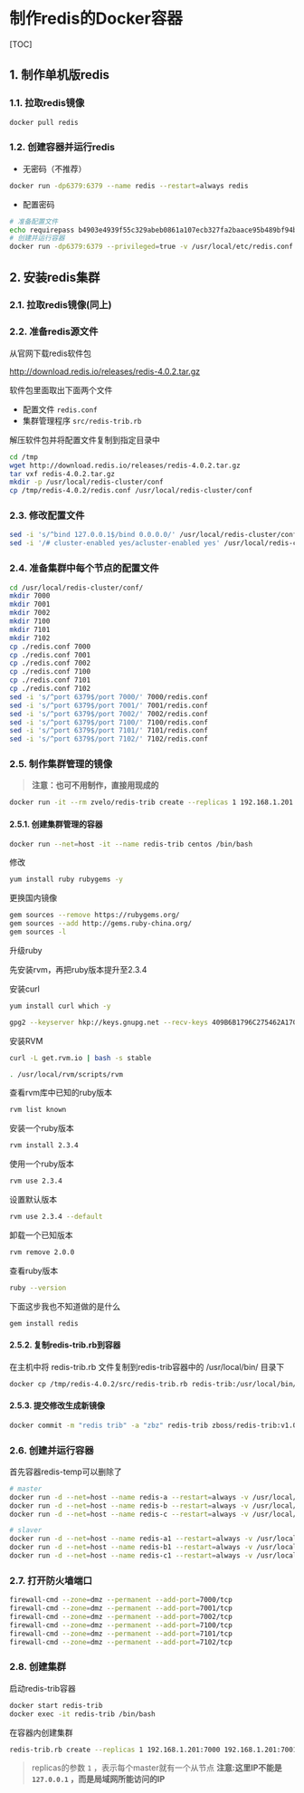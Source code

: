 # 制作redis的Docker容器

[TOC]

## 1. 制作单机版redis

### 1.1. 拉取redis镜像

```sh
docker pull redis
```

### 1.2. 创建容器并运行redis

- 无密码（不推荐）

```sh
docker run -dp6379:6379 --name redis --restart=always redis
```

- 配置密码

```sh
# 准备配置文件
echo requirepass b4903e4939f55c329abeb0861a107ecb327fa2baace95b489bf94b36f0c501f71e07e93d22b25f17bd63abb5c69b1a6318cf834f0ec4511595deaa6d52986288 >> /usr/local/etc/redis.conf
# 创建并运行容器
docker run -dp6379:6379 --privileged=true -v /usr/local/etc/redis.conf:/data/redis.conf --name redis --restart=always redis redis.conf
```

## 2. 安装redis集群

### 2.1. 拉取redis镜像(同上)

### 2.2. 准备redis源文件

从官网下载redis软件包

http://download.redis.io/releases/redis-4.0.2.tar.gz

软件包里面取出下面两个文件

- 配置文件 ```redis.conf```
- 集群管理程序 ```src/redis-trib.rb```

解压软件包并将配置文件复制到指定目录中

```sh
cd /tmp
wget http://download.redis.io/releases/redis-4.0.2.tar.gz
tar vxf redis-4.0.2.tar.gz
mkdir -p /usr/local/redis-cluster/conf
cp /tmp/redis-4.0.2/redis.conf /usr/local/redis-cluster/conf
```

### 2.3. 修改配置文件

```sh
sed -i 's/^bind 127.0.0.1$/bind 0.0.0.0/' /usr/local/redis-cluster/conf/redis.conf
sed -i '/# cluster-enabled yes/acluster-enabled yes' /usr/local/redis-cluster/conf/redis.conf
```

### 2.4. 准备集群中每个节点的配置文件

```sh
cd /usr/local/redis-cluster/conf/
mkdir 7000
mkdir 7001
mkdir 7002
mkdir 7100
mkdir 7101
mkdir 7102
cp ./redis.conf 7000
cp ./redis.conf 7001
cp ./redis.conf 7002
cp ./redis.conf 7100
cp ./redis.conf 7101
cp ./redis.conf 7102
sed -i 's/^port 6379$/port 7000/' 7000/redis.conf
sed -i 's/^port 6379$/port 7001/' 7001/redis.conf
sed -i 's/^port 6379$/port 7002/' 7002/redis.conf
sed -i 's/^port 6379$/port 7100/' 7100/redis.conf
sed -i 's/^port 6379$/port 7101/' 7101/redis.conf
sed -i 's/^port 6379$/port 7102/' 7102/redis.conf
```

### 2.5. 制作集群管理的镜像

> **注意：也可不用制作，直接用现成的**

```sh
docker run -it --rm zvelo/redis-trib create --replicas 1 192.168.1.201:7000 192.168.1.201:7001 192.168.1.201:7002 192.168.1.201:7100 192.168.1.201:7101 192.168.1.201:7102
```

#### 2.5.1. 创建集群管理的容器

```sh
docker run --net=host -it --name redis-trib centos /bin/bash
```

修改

```sh
yum install ruby rubygems -y
```

更换国内镜像

```sh
gem sources --remove https://rubygems.org/
gem sources --add http://gems.ruby-china.org/
gem sources -l
```

升级ruby

先安装rvm，再把ruby版本提升至2.3.4

安装curl

```sh
yum install curl which -y
```

```sh
gpg2 --keyserver hkp://keys.gnupg.net --recv-keys 409B6B1796C275462A1703113804BB82D39DC0E3
```

安装RVM

```sh
curl -L get.rvm.io | bash -s stable
```

```sh
. /usr/local/rvm/scripts/rvm
```

查看rvm库中已知的ruby版本

```sh
rvm list known
```

安装一个ruby版本

```sh
rvm install 2.3.4
```

使用一个ruby版本

```sh
rvm use 2.3.4
```

设置默认版本

```sh
rvm use 2.3.4 --default
```

卸载一个已知版本

```sh
rvm remove 2.0.0
```

查看ruby版本

```sh
ruby --version
```

下面这步我也不知道做的是什么

```sh
gem install redis
```

#### 2.5.2. 复制redis-trib.rb到容器

在主机中将 redis-trib.rb 文件复制到redis-trib容器中的 /usr/local/bin/ 目录下

```sh
docker cp /tmp/redis-4.0.2/src/redis-trib.rb redis-trib:/usr/local/bin/
```

#### 2.5.3. 提交修改生成新镜像

```sh
docker commit -m "redis trib" -a "zbz" redis-trib zboss/redis-trib:v1.0.0
```

### 2.6. 创建并运行容器

首先容器redis-temp可以删除了

```sh
# master
docker run -d --net=host --name redis-a --restart=always -v /usr/local/redis-cluster/conf/7000:/usr/local/redis/conf redis /usr/local/redis/conf/redis.conf
docker run -d --net=host --name redis-b --restart=always -v /usr/local/redis-cluster/conf/7001:/usr/local/redis/conf redis /usr/local/redis/conf/redis.conf
docker run -d --net=host --name redis-c --restart=always -v /usr/local/redis-cluster/conf/7002:/usr/local/redis/conf redis /usr/local/redis/conf/redis.conf

# slaver
docker run -d --net=host --name redis-a1 --restart=always -v /usr/local/redis-cluster/conf/7100:/usr/local/redis/conf redis /usr/local/redis/conf/redis.conf
docker run -d --net=host --name redis-b1 --restart=always -v /usr/local/redis-cluster/conf/7101:/usr/local/redis/conf redis /usr/local/redis/conf/redis.conf
docker run -d --net=host --name redis-c1 --restart=always -v /usr/local/redis-cluster/conf/7102:/usr/local/redis/conf redis /usr/local/redis/conf/redis.conf
```

### 2.7. 打开防火墙端口

```sh
firewall-cmd --zone=dmz --permanent --add-port=7000/tcp
firewall-cmd --zone=dmz --permanent --add-port=7001/tcp
firewall-cmd --zone=dmz --permanent --add-port=7002/tcp
firewall-cmd --zone=dmz --permanent --add-port=7100/tcp
firewall-cmd --zone=dmz --permanent --add-port=7101/tcp
firewall-cmd --zone=dmz --permanent --add-port=7102/tcp
```

### 2.8. 创建集群

启动redis-trib容器

```sh
docker start redis-trib
docker exec -it redis-trib /bin/bash
```

在容器内创建集群

```sh
redis-trib.rb create --replicas 1 192.168.1.201:7000 192.168.1.201:7001 192.168.1.201:7002 192.168.1.201:7100 192.168.1.201:7101 192.168.1.201:7102
```

> replicas的参数 ```1``` ，表示每个master就有一个从节点
> **注意:这里IP不能是 ```127.0.0.1``` ，而是局域网所能访问的IP**
